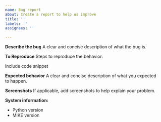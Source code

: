 ```yaml
---
name: Bug report
about: Create a report to help us improve
title: ''
labels: ''
assignees: ''

---
```


**Describe the bug**
A clear and concise description of what the bug is.

**To Reproduce**
Steps to reproduce the behavior:

Include code snippet

**Expected behavior**
A clear and concise description of what you expected to happen.

**Screenshots**
If applicable, add screenshots to help explain your problem.

**System information:**
 - Python version
 - MIKE version
